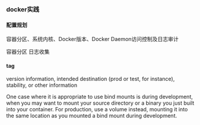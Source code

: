 ### docker实践 ###

#### 配置规划 ####
容器分区、系统内核、Docker版本、Docker Daemon访问控制及日志审计


容器分区
日志收集

#### tag ####
 version information, intended destination (prod or test, for instance), stability, or other information 


One case where it is appropriate to use bind mounts is during development, when you may want to mount your source directory or a binary you just built into your container. For production, use a volume instead, mounting it into the same location as you mounted a bind mount during development.